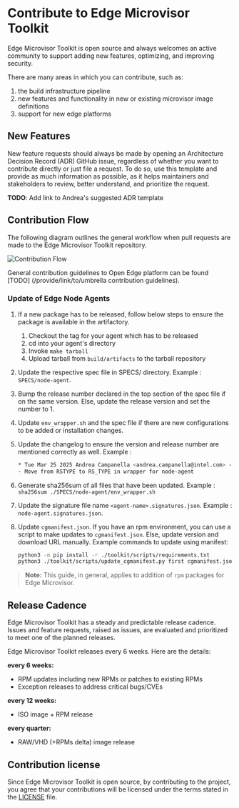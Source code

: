 # Contribute to Edge Microvisor Toolkit

Edge Microvisor Toolkit is open source and always welcomes an active
community to support adding new features, optimizing, and improving security.

There are many areas in which you can contribute, such as:

1. the build infrastructure pipeline
1. new features and functionality in new or existing microvisor image definitions
1. support for new edge platforms

## New Features

New feature requests should always be made by opening an Architecture Decision Record (ADR) GitHub issue, regardless of whether you want to contribute directly or just file a request. To do so, use this template and provide as much information as possible, as it
helps maintainers and stakeholders to review, better understand, and prioritize the request.

**TODO**: Add link to Andrea's suggested ADR template

## Contribution Flow

The following diagram outlines the general workflow when pull requests are made
to the Edge Microvisor Toolkit repository.

![Contribution Flow](assets/contribution-flow.drawio.svg)

General contribution guidelines to Open Edge platform can be found [TODO]
(/provide/link/to/umbrella contribution guidelines).

### Update of Edge Node Agents

1. If a new package has to be released, follow below steps to ensure the package is available in the artifactory.

    1. Checkout the tag for your agent which has to be released
    1. cd into your agent's directory
    1. Invoke `make tarball`
    1. Upload tarball from `build/artifacts` to the tarball repository

1. Update the respective spec file in SPECS/<agent-name> directory. Example : `SPECS/node-agent`.

1. Bump the release number declared in the top section of the spec file if on the same version. Else, update the release version and set the number to 1.

1. Update `env_wrapper.sh` and the spec file if there are new configurations to be added or installation changes.

1. Update the changelog to ensure the version and release number are mentioned correctly as well.
Example :

    ```bash
    * Tue Mar 25 2025 Andrea Campanella <andrea.campanella@intel.com> - 1.5.11-2
    - Move from RSTYPE to RS_TYPE in wrapper for node-agent
    ```

1. Generate sha256sum of all files that have been updated.
Example : `sha256sum ./SPECS/node-agent/env_wrapper.sh`

1. Update the signature file name `<agent-name>.signatures.json`. Example : `node-agent.signatures.json`.

1. Update `cgmanifest.json`. If you have an rpm environment, you can use a script to make updates to `cgmanifest.json`. Else, update version and download URL manually. Example commands to update using manifest:

    ```bash
    python3 -m pip install -r ./toolkit/scripts/requirements.txt
    python3 ./toolkit/scripts/update_cgmanifest.py first cgmanifest.json ./SPECS/node-agent/node-agent.spec
    ```
> **Note:** This guide, in general, applies to addition of `rpm` packages for Edge Microvisor.

## Release Cadence

Edge Microvisor Toolkit has a steady and predictable release cadence. Issues
and feature requests, raised as issues, are evaluated and prioritized to meet one of the
planned releases.

Edge Microvisor Toolkit releases every 6 weeks. Here are the details:

**every 6 weeks:**
- RPM updates including new RPMs or patches to existing RPMs
- Exception releases to address critical bugs/CVEs

**every 12 weeks:**
- ISO image + RPM release

**every quarter:**
- RAW/VHD (+RPMs delta) image release

## Contribution license

Since Edge Microvisor Toolkit is open source, by contributing to the project, you agree that
your contributions will be licensed under the terms stated in the
[LICENSE](../../LICENSE) file.
